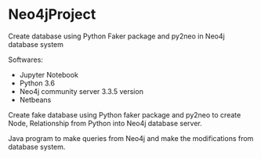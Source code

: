 # Neo4jProject
Create database using Python Faker package and py2neo in Neo4j database system

Softwares:
- Jupyter Notebook
- Python 3.6
- Neo4j community server 3.3.5 version
- Netbeans

Create fake database using Python faker package and py2neo to create Node, Relationship from Python into Neo4j database server.

Java program to make queries from Neo4j and make the modifications from database system.
